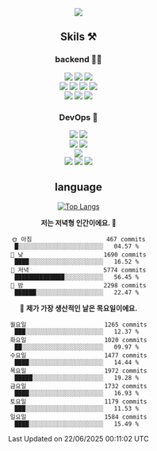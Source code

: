 <div align="center">

<a href="https://hhpluscertificateofcompletion.oopy.io/">
  <img src="https://static.spartacodingclub.kr/hanghae99/plus/completion/badge_black.svg" />
</a>

## Skils ⚒️

### backend 🧑‍💻
  
<img src="https://img.shields.io/badge/Java-FF6600?style=flat-square&logo=buymeacoffee&logoColor=white"/>
<img src="https://img.shields.io/badge/Go-0099FF?style=flat-square&logo=go&logoColor=white"/>
<img src="https://img.shields.io/badge/Kotlin-7F52FF?style=flat-square&logo=kotlin&logoColor=white"/>
  
  
<br />
  
<img src="https://img.shields.io/badge/Spring-339933?style=flat-square&logo=Spring&logoColor=white"/>
<img src="https://img.shields.io/badge/Spring Boot-339933?style=flat-square&logo=Spring Boot&logoColor=white"/>
<img src="https://img.shields.io/badge/Spring Security-339933?style=flat-square&logo=Spring Security&logoColor=white"/>
  
<img src="https://img.shields.io/badge/Spring Data JPA-339933?style=flat-square&logo=Hibernate&logoColor=white"/>

<br />
  
  <img src="https://img.shields.io/badge/mysql-0099FF?style=flat-square&logo=mysql&logoColor=white"/>
  <img src="https://img.shields.io/badge/mariadb-0099FF?style=flat-square&logo=mariadb&logoColor=white"/>
  <img src="https://img.shields.io/badge/mongoDB-47A248?style=flat-square&logo=mongodb&logoColor=white"/>
  
  
### DevOps 🚀
  
  <img src="https://img.shields.io/badge/docker-2496ED?style=flat-square&logo=docker&logoColor=white"/>
  <img src="https://img.shields.io/badge/kubernetes-326CE5?style=flat-square&logo=kubernetes&logoColor=white"/>
  
  <br />
  
  <img src="https://img.shields.io/badge/Github Actions-2088FF?style=flat-square&logo=githubactions&logoColor=white"/>
  <img src="https://img.shields.io/badge/Jenkins-D24939?style=flat-square&logo=jenkins&logoColor=white"/>
  
  
  <br />
  <img src="https://img.shields.io/badge/terraform-7B42BC?style=flat-square&logo=terraform&logoColor=white"/>
  
  <br />
  <img src="https://img.shields.io/badge/Amazon AWS-232F3E?style=flat-square&logo=Amazon AWS&logoColor=white"/>

  <img src="https://img.shields.io/badge/GCP-4285F4?style=flat-square&logo=googlecloud&logoColor=white"/>
  <img src="https://img.shields.io/badge/NCP-03C75A?style=flat-square&logo=naver&logoColor=white"/>
  
  
## language

[![Top Langs](https://github-readme-stats.vercel.app/api/top-langs/?username=zxcv9203&hide=html&exclude_repo=zxcv9203.github.io,golB&theme=grate-gatsby)](https://github.com/zxcv9203/github-readme-stats)
  
<!--START_SECTION:waka-->
**저는 저녁형 인간이에요. 🦉** 

```text
🌞 아침                     467 commits         █░░░░░░░░░░░░░░░░░░░░░░░░   04.57 % 
🌆 낮　                     1690 commits        ████░░░░░░░░░░░░░░░░░░░░░   16.52 % 
🌃 저녁                     5774 commits        ██████████████░░░░░░░░░░░   56.45 % 
🌙 밤　                     2298 commits        ██████░░░░░░░░░░░░░░░░░░░   22.47 % 
```
📅 **제가 가장 생산적인 날은 목요일이에요.** 

```text
월요일                      1265 commits        ███░░░░░░░░░░░░░░░░░░░░░░   12.37 % 
화요일                      1020 commits        ██░░░░░░░░░░░░░░░░░░░░░░░   09.97 % 
수요일                      1477 commits        ████░░░░░░░░░░░░░░░░░░░░░   14.44 % 
목요일                      1972 commits        █████░░░░░░░░░░░░░░░░░░░░   19.28 % 
금요일                      1732 commits        ████░░░░░░░░░░░░░░░░░░░░░   16.93 % 
토요일                      1179 commits        ███░░░░░░░░░░░░░░░░░░░░░░   11.53 % 
일요일                      1584 commits        ████░░░░░░░░░░░░░░░░░░░░░   15.49 % 
```



 Last Updated on 22/06/2025 00:11:02 UTC
<!--END_SECTION:waka-->
  
</div>


